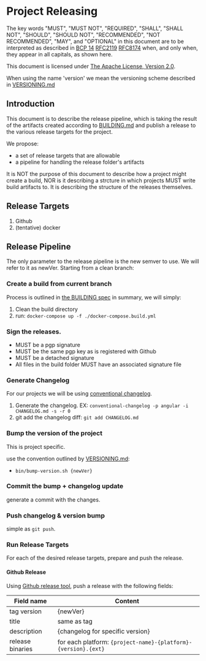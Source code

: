 # Project Releasing

The key words "MUST", "MUST NOT", "REQUIRED", "SHALL", "SHALL NOT", "SHOULD", "SHOULD NOT", "RECOMMENDED", "NOT RECOMMENDED", "MAY", and "OPTIONAL" in this document are to be interpreted as described in [BCP 14](https://tools.ietf.org/html/bcp14) [RFC2119](https://tools.ietf.org/html/rfc2119) [RFC8174](https://tools.ietf.org/html/rfc8174) when, and only when, they appear in all capitals, as shown here.

This document is licensed under [The Apache License, Version 2.0](https://www.apache.org/licenses/LICENSE-2.0.html).

When using the name 'version' we mean the versioning scheme described in [VERSIONING.md](VERSIONING.md)

## Introduction

This document is to describe the release pipeline, which is taking the result of the artifacts created according to [BUILDING.md](BUILDING.md) and publish a release to the various release targets for the project.

We propose:
 - a set of release targets that are allowable
 - a pipeline for handling the release folder's artifacts

It is NOT the purpose of this document to describe how a project might create a build, NOR is it describing a strcture in which projects MUST write build artifacts to. It is describing the structure of the releases themselves.

## Release Targets
1. Github
2. (tentative) docker

## Release Pipeline
The only parameter to the release pipeline is the new semver to use. We will refer to it as newVer.
Starting from a clean branch:

### Create a build from current branch
Process is outlined in [the BUILDING spec](building.md)
in summary, we will simply:
1. Clean the build directory
2. run: `docker-compose up -f ./docker-compose.build.yml`

### Sign the releases.
 - MUST be a pgp signature
 - MUST be the same pgp key as is registered with Github
 - MUST be a detached signature
 - All files in the build folder MUST have an associated signature file

### Generate Changelog
For our projects we will be using [conventional changelog](https://github.com/conventional-changelog/conventional-changelog).

1. Generate the changelog. EX: `conventional-changelog -p angular -i CHANGELOG.md -s -r 0`
2. git add the changelog diff: `git add CHANGELOG.md`

### Bump the version of the project
This is project specific.

use the convention outlined by [VERSIONING.md](VERSIONING.md):
 - `bin/bump-version.sh {newVer}`

### Commit the bump + changelog update
generate a commit with the changes.

### Push changelog & version bump
simple as `git push`.

### Run Release Targets
For each of the desired release targets, prepare and push the release.

#### Github Release
Using [Github release tool](https://github.com/c4milo/github-release), push a release with the following fields:


| Field name       | Content                                                        |
| ---------------- | -------------------------------------------------------------- |
| tag version      | {newVer}                                                       |
| title            | same as tag                                                    |
| description      | {changelog for specific version}                               |
| release binaries | for each platform: `{project-name}-{platform}-{version}.{ext}` |
